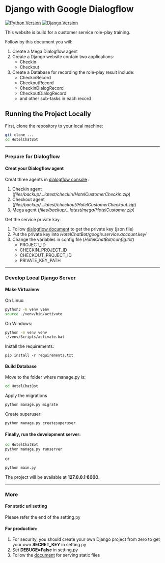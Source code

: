 # Django with Google Dialogflow

[![Python Version](https://img.shields.io/badge/python-3.7-brightgreen.svg)](https://python.org)
[![Django Version](https://img.shields.io/badge/django-3.1-brightgreen.svg)](https://djangoproject.com)

This website is build for a customer service role-play training.

Follow by this document you will:

1. Create a Mega Dialogflow agent
2. Create a Django website contain two applications:
    - Checkin
    - Checkout
3. Create a Database for recording the role-play result include:
    - CheckinRecord
    - CheckoutRecord
    - CheckinDialogRecord
    - CheckoutDialogRecord
    - and other sub-tasks in each record


## Running the Project Locally

First, clone the repository to your local machine:

```bash
git clone ...
cd HotelChatBot
```

---

### Prepare for Dialogflow

#### Creat your Dialogflow agent

Creat three agents in [dialogflow console](https://dialogflow.cloud.google.com/) :
1. Checkin agent (*files/backup/...latest/checkin/HotelCustomerCheckin.zip*)
2. Checkout agent (*files/backup/...latest/checkout/HotelCustomerCheckout.zip*)
3. Mega agent (*files/backup/...latest/mega/HotelCustomer.zip*)

Get the service private kay:
1. Follow [dialogflow document](https://cloud.google.com/dialogflow/es/docs/agents-mega) to get the private key (json file) 
2. Put the private key into *HotelChatBot/google.service.account.key/*
3. Change the variables in config file (*HotelChatBot/config.txt*) 
    - PROJECT_ID
    - CHECKIN_PROJECT_ID
    - CHECKOUT_PROJECT_ID
    - PRIVATE_KEY_PATH
    

---

### Develop Local Django Server

#### Make Virtualenv
On Linux:

```bash
python3 -m venv venv
source ./venv/bin/activate
```

On Windows:
```bash
python -m venv venv
./venv/Scripts/activate.bat
```

Install the requirements:
```
pip install -r requirements.txt
```

#### Build Database

Move to the folder where manage.py is:
```bash
cd HotelChatBot
```

Apply the migrations
```bash
python manage.py migrate
```

Create superuser:
```bash
python manage.py createsuperuser
```

#### Finally, run the development server:
```bash
cd HotelChatBot
python manage.py runserver
```
or
```bash
python main.py
```
The project will be available at **127.0.0.1:8000**.

---

### More

#### For static url setting
Please refer the end of the setting.py

#### For production:

1. For security, you should create your own Django project from zero to get your own **SECRET_KEY** in setting.py
2. Set **DEBUGE=False** in setting.py
3. Follow the [document](https://docs.djangoproject.com/en/3.1/howto/static-files/deployment/) for serving static files